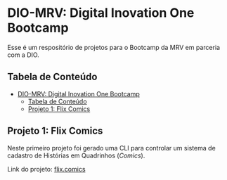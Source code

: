 # DIO-MRV: Digital Inovation One Bootcamp

Esse é um respositório de projetos para o Bootcamp da MRV em parceria com a DIO.

## Tabela de Conteúdo
- [DIO-MRV: Digital Inovation One Bootcamp](#dio-mrv-digital-inovation-one-bootcamp)
  - [Tabela de Conteúdo](#tabela-de-conteúdo)
  - [Projeto 1: Flix Comics](#projeto-1-flix-comics)

## Projeto 1: Flix Comics

Neste primeiro projeto foi gerado uma CLI para controlar um sistema de cadastro de Histórias em Quadrinhos (_Comics_).

Link do projeto: [flix.comics](flix.comics/)
